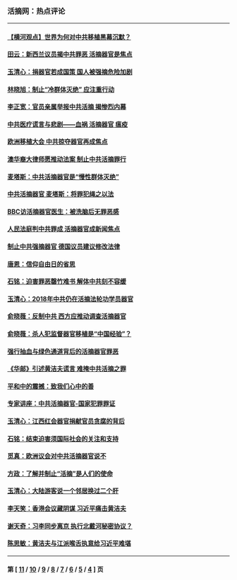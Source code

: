 ### 活摘网：热点评论
---
#### [【横河观点】世界为何对中共移植黑幕沉默？](../../pages/nf5879/n13244249.md?09110430) 
#### [田云：新西兰议员揭中共罪恶 活摘器官是焦点](../../pages/nf5879/n13070629.md?09110430) 
#### [玉清心：捐器官若成国策 国人被强摘危险加剧](../../pages/nf5879/n12802713.md?09110430) 
#### [林晓旭：制止“冷群体灭绝” 应注重行动](../../pages/nf5879/n12779736.md?09110430) 
#### [李正宽：官员亲属举报中共活摘 揭惨烈内幕](../../pages/nf5879/n12684490.md?09110430) 
#### [中共医疗谎言与悲剧——血祸 活摘器官 瘟疫](../../pages/nf5879/n12372103.md?09110430) 
#### [欧洲移植大会 中共掠夺器官再成焦点](../../pages/nf5879/n11538883.md?09110430) 
#### [澳华裔大律师愿推动法案 制止中共活摘罪行](../../pages/nf5879/n11377039.md?09110430) 
#### [麦塔斯：中共活摘器官是“慢性群体灭绝”](../../pages/nf5879/n11350529.md?09110430) 
#### [中共活摘器官 麦塔斯：将罪犯绳之以法](../../pages/nf5879/n11347973.md?09110430) 
#### [BBC访活摘器官医生：被洗脑后无罪恶感](../../pages/nf5879/n11335935.md?09110430) 
#### [人民法庭判中共罪成 活摘器官成新闻焦点](../../pages/nf5879/n11331578.md?09110430) 
#### [制止中共强摘器官 德国议员建议修改法律](../../pages/nf5879/n11249451.md?09110430) 
#### [唐恩：信仰自由日的省思](../../pages/nf5879/n11003525.md?09110430) 
#### [石铭：迫害罪恶罄竹难书  解体中共刻不容缓](../../pages/nf5879/n10942855.md?09110430) 
#### [玉清心：2018年中共仍在活摘法轮功学员器官](../../pages/nf5879/n10914646.md?09110430) 
#### [俞晓薇：反制中共 西方应推动调查活摘器官](../../pages/nf5879/n10794671.md?09110430) 
#### [俞晓薇：杀人犯监督器官移植是“中国经验”？](../../pages/nf5879/n10466427.md?09110430) 
#### [强行抽血与绿色通道背后的活摘器官罪恶](../../pages/nf5879/n10004708.md?09110430) 
#### [《华邮》引述黄洁夫谎言 难掩中共活摘之罪](../../pages/nf5879/n9642309.md?09110430) 
#### [平和中的震撼：致我们心中的善](../../pages/nf5879/n9021123.md?09110430) 
#### [专家讲座：中共活摘器官-国家犯罪罪证](../../pages/nf5879/n8828153.md?09110430) 
#### [玉清心：江西红会器官捐献官员贪腐的背后](../../pages/nf5879/n8522122.md?09110430) 
#### [石铭：结束迫害须国际社会的关注和支持](../../pages/nf5879/n8443497.md?09110430) 
#### [觅真：欧洲议会对中共活摘器官说不](../../pages/nf5879/n8337486.md?09110430) 
#### [方政：了解并制止“活摘”是人们的使命](../../pages/nf5879/n8329214.md?09110430) 
#### [玉清心：大陆游客说一个邻居换过二个肝](../../pages/nf5879/n8291404.md?09110430) 
#### [李天笑：香港会议藏阴谋 习近平痛击黄洁夫](../../pages/nf5879/n8241459.md?09110430) 
#### [谢天奇：习李同步离京 执行北戴河秘密协议？](../../pages/nf5879/n8230418.md?09110430) 
#### [陈思敏：黄洁夫与江派喉舌执意给习近平难堪](../../pages/nf5879/n8222166.md?09110430) 

---
#### 第 [ [11](./11.md?09110430) / [10](./10.md?09110430) / [9](./9.md?09110430) / [8](./8.md?09110430) / [7](./7.md?09110430) / [6](./6.md?09110430) / [5](./5.md?09110430) / [4](./4.md?09110430) ] 页

